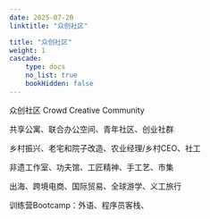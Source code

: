 ```yaml
---
date: 2025-07-20
linktitle: "众创社区"

title: "众创社区"
weight: 1
cascade:
    type: docs
    no_list: true
    bookHidden: false
---
```



众创社区 Crowd Creative Community

共享公寓、联合办公空间、青年社区、创业社群

乡村振兴、老宅和院子改造、农业经理/乡村CEO、社工

非遗工作室、功夫馆、工匠精神、手工艺、市集

出海、跨境电商、国际贸易、全球游学、义工旅行

训练营Bootcamp：外语、程序员客栈、
